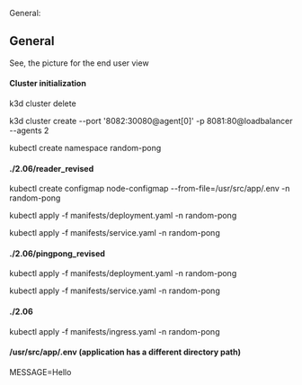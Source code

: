 General: 
<h2>General</h2>

See, the picture for the end user view


<h4>Cluster initialization</h4>

k3d cluster delete

k3d cluster create --port '8082:30080@agent[0]' -p 8081:80@loadbalancer --agents 2

kubectl create namespace random-pong


<h4>./2.06/reader_revised</h4>

kubectl create configmap node-configmap --from-file=/usr/src/app/.env -n random-pong

kubectl apply -f manifests/deployment.yaml -n random-pong

kubectl apply -f manifests/service.yaml -n random-pong


<h4>./2.06/pingpong_revised</h4>

kubectl apply -f manifests/deployment.yaml -n random-pong

kubectl apply -f manifests/service.yaml -n random-pong


<h4>./2.06</h4>

kubectl apply -f manifests/ingress.yaml -n random-pong


<h4>/usr/src/app/.env  (application has a different directory path)</h4>
MESSAGE=Hello










